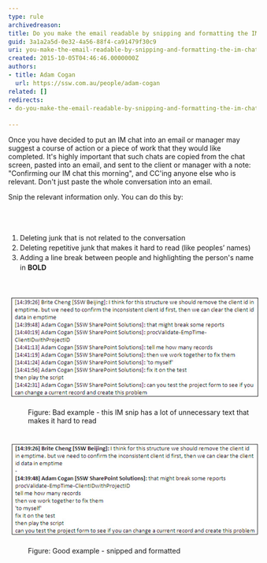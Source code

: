 ```yaml
---
type: rule
archivedreason: 
title: Do you make the email readable by snipping and formatting the IM chat?
guid: 3a1a2a5d-0e32-4a56-88f4-ca91479f30c9
uri: you-make-the-email-readable-by-snipping-and-formatting-the-im-chat
created: 2015-10-05T04:46:46.0000000Z
authors:
- title: Adam Cogan
  url: https://ssw.com.au/people/adam-cogan
related: []
redirects:
- do-you-make-the-email-readable-by-snipping-and-formatting-the-im-chat

---
```



<p>Once you have decided to put an IM chat into an email or manager may suggest a course of action or a piece of work that they would like completed. It's highly important that such chats are copied from the chat screen, pasted into an email, and sent to the client or manager with a note: "Confirming our IM chat this morning", and CC'ing anyone else who is relevant. Don't just paste the whole conversation into an email.</p>Snip the relevant information only. You can do this by:<br><br>
<br><excerpt class='endintro'></excerpt><br>
<ol><li><span style="line-height:20px;">Deleting junk that is not related to the conversation</span><br></li><li><span style="line-height:20px;">Deleting repetitive junk that makes it hard to read (like peoples’ names)</span><br></li><li><span style="line-height:20px;">Adding a line break between people and highlighting the person's name in </span><strong style="line-height:20px;">BOLD</strong></li></ol><div><b><br></b></div><p class="ssw15-rteElement-GreyBox"><img src="Bad-Example-of-IM-snip.jpg" alt="Bad Example of an IM snip" style="margin:5px;" /><br></p><dd class="ssw15-rteElement-FigureBad">​​Figure: Bad example - this IM snip has a lot of unnecessary text that makes it hard to read</dd><p class="ssw15-rteElement-GreyBox">​​​<img src="Good-Example-of-IM-snip.jpg" alt="Good example of an IM snip" style="margin:5px;" /></p><dd class="ssw15-rteElement-FigureGood">​​​​​​​Figure: Good example - snipped and formatted</dd>


